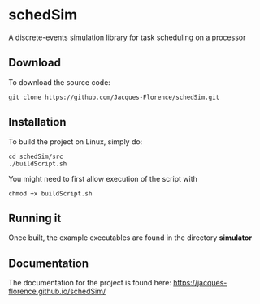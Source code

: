 # schedSim
A discrete-events simulation library for task scheduling on a processor
## Download
To download the source code:
```
git clone https://github.com/Jacques-Florence/schedSim.git
```
## Installation
To build the project on Linux, simply do: 
```
cd schedSim/src
./buildScript.sh
```
You might need to first allow execution of the script with
```
chmod +x buildScript.sh
```
## Running it
Once built, the example executables are found in the directory **simulator**

## Documentation
The documentation for the project is found here: https://jacques-florence.github.io/schedSim/

